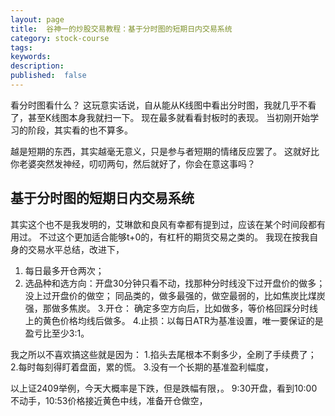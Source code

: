 ```yaml
---
layout: page
title:  谷神一的炒股交易教程：基于分时图的短期日内交易系统
category: stock-course
tags:
keywords:
description:
published:  false
---
```


看分时图看什么？
这玩意实话说，自从能从K线图中看出分时图，我就几乎不看了，甚至K线图本身我就扫一下。
现在最多就看看封板时的表现。
当初刚开始学习的阶段，其实看的也不算多。

越是短期的东西，其实越毫无意义，只是参与者短期的情绪反应罢了。
这就好比你老婆突然发神经，叨叨两句，然后就好了，你会在意这事吗？

## 基于分时图的短期日内交易系统
其实这个也不是我发明的，艾琳歆和良风有幸都有提到过，应该在某个时间段都有用过。
不过这个更加适合能够t+0的，有杠杆的期货交易之类的。
我现在按我自身的交易水平总结，改进下，
1. 每日最多开仓两次；
2. 选品种和选方向：开盘30分钟只看不动，找那种分时线没下过开盘价的做多；没上过开盘价的做空；
同品类的，做多最强的，做空最弱的，比如焦炭比煤炭强，那做多焦炭。
3.开仓： 确定多空方向后，比如做多，等价格回踩分时线上的黄色价格均线后做多。
4.止损：以每日ATR为基准设置，唯一要保证的是盈亏比至少3:1。

我之所以不喜欢搞这些就是因为：
1.掐头去尾根本不剩多少，全刷了手续费了；
2.每时每刻得盯着盘面，累的慌。
3.没有一个长期的基准盈利幅度，
   
以上证2409举例，今天大概率是下跌，但是跌幅有限，。
9:30开盘，看到10:00不动手，10:53价格接近黄色中线，准备开仓做空，








